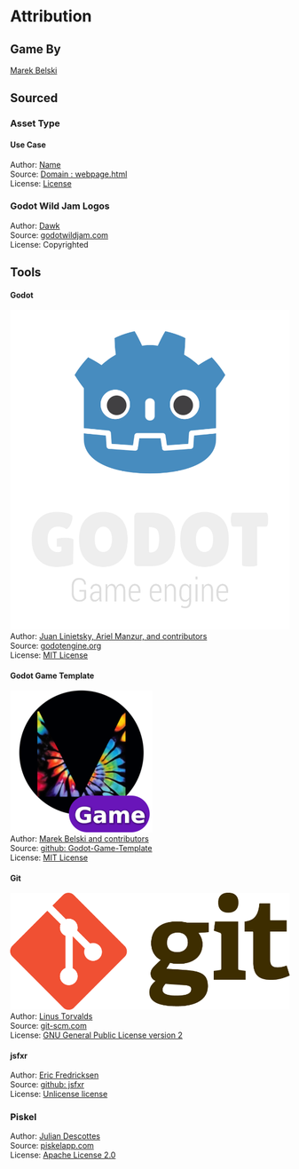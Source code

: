 # Attribution
## Game By
[Marek Belski](https://maaack.itch.io/)  

## Sourced
### Asset Type
#### Use Case
Author: [Name]()  
Source: [Domain : webpage.html]()  
License: [License]()

### Godot Wild Jam Logos
Author: [Dawk](https://coreyaroberts.com/)  
Source: [godotwildjam.com](https://godotwildjam.com/branding/)  
License: Copyrighted

## Tools
#### Godot
![Godot Engine Logo](/assets/godot_engine_logo/logo_vertical_color_dark.png)  
Author: [Juan Linietsky, Ariel Manzur, and contributors](https://godotengine.org/contact)  
Source: [godotengine.org](https://godotengine.org/)  
License: [MIT License](https://github.com/godotengine/godot/blob/master/LICENSE.txt) 

#### Godot Game Template
![Maaack Plugin Icon](/assets/plugin_logo/logo.png)  
Author: [Marek Belski and contributors](https://github.com/Maaack/Godot-Game-Template/graphs/contributors)  
Source: [github: Godot-Game-Template](https://github.com/Maaack/Godot-Game-Template)  
License: [MIT License](LICENSE.txt)  

#### Git
![Git Logo](/assets/git_logo/Git-Logo-2Color.png)  
Author: [Linus Torvalds](https://github.com/torvalds)  
Source: [git-scm.com](https://git-scm.com/downloads)  
License: [GNU General Public License version 2](https://opensource.org/licenses/GPL-2.0)

#### jsfxr
Author: [Eric Fredricksen](http://fredricksen.net/)  
Source: [github: jsfxr](https://github.com/chr15m/jsfxr)  
License: [Unlicense license](https://github.com/chr15m/jsfxr?tab=Unlicense-1-ov-file#readme)  

### Piskel
Author: [Julian Descottes](https://github.com/juliandescottes)  
Source: [piskelapp.com](https://www.piskelapp.com/)  
License: [Apache License 2.0](https://github.com/piskelapp/piskel/blob/master/LICENSE)  
